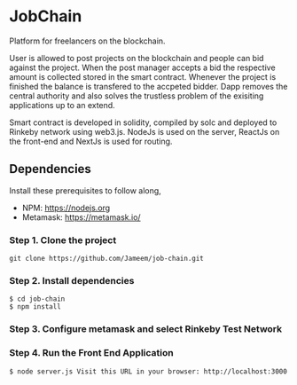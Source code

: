 # JobChain

Platform for freelancers on the blockchain.

User is allowed to post projects on the blockchain and people can bid against the project. 
When the post manager accepts a bid the respective amount is collected stored in the smart contract. Whenever the project is finished
the balance is transfered to the accpeted bidder. Dapp removes the central authority and also solves the trustless problem of
the exisiting applications up to an extend.

Smart contract is developed in solidity, compiled by solc and deployed to Rinkeby network using web3.js. NodeJs is used on the server, ReactJs on the front-end and NextJs is used for routing. 

## Dependencies

Install these prerequisites to follow along,

- NPM: https://nodejs.org
- Metamask: https://metamask.io/

### Step 1. Clone the project

```
git clone https://github.com/Jameem/job-chain.git
```
### Step 2. Install dependencies

```
$ cd job-chain
$ npm install
```
### Step 3. Configure metamask and select Rinkeby Test Network

### Step 4. Run the Front End Application

```
$ node server.js Visit this URL in your browser: http://localhost:3000
```

